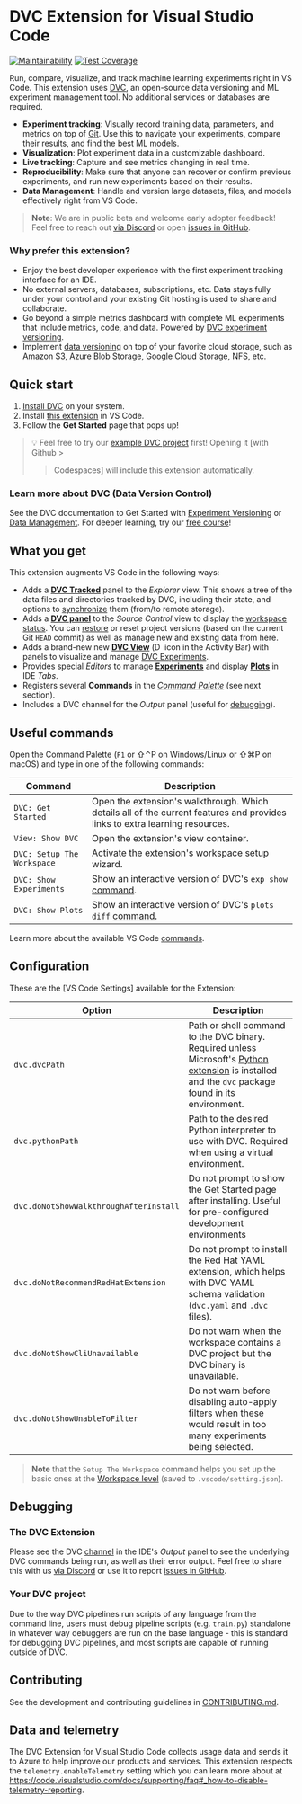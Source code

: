 # DVC Extension for Visual Studio Code

<!--- These will be broken until the repo is public --->
<!--- [![Continuous Integration](https://github.com/iterative/vscode-dvc/actions/workflows/continuous-integration.yml/badge.svg)](https://github.com/iterative/vscode-dvc/actions/workflows/continuous-integration.yml) --->
<!--- [![Cross-Platform Test](https://github.com/iterative/vscode-dvc/actions/workflows/cross-platform-test.yml/badge.svg)](https://github.com/iterative/vscode-dvc/actions/workflows/cross-platform-test.yml) --->
<!-- [![DVC CLI Output Test](https://github.com/iterative/vscode-dvc/actions/workflows/dvc-cli-output-test.yml/badge.svg)](https://github.com/iterative/vscode-dvc/actions/workflows/dvc-cli-output-test.yml) -->

[![Maintainability](https://api.codeclimate.com/v1/badges/fb243c31ea059c0038b2/maintainability)](https://codeclimate.com/repos/608b5886f52398018b00264c/maintainability)
[![Test Coverage](https://api.codeclimate.com/v1/badges/fb243c31ea059c0038b2/test_coverage)](https://codeclimate.com/repos/608b5886f52398018b00264c/test_coverage)

Run, compare, visualize, and track machine learning experiments right in VS
Code. This extension uses [DVC](https://dvc.org/), an open-source data
versioning and ML experiment management tool. No additional services or
databases are required.

- **Experiment tracking**: Visually record training data, parameters, and
  metrics on top of [Git](https://git-scm.com/). Use this to navigate your
  experiments, compare their results, and find the best ML models.
- **Visualization**: Plot experiment data in a customizable dashboard.
- **Live tracking**: Capture and see metrics changing in real time.
- **Reproducibility**: Make sure that anyone can recover or confirm previous
  experiments, and run new experiments based on their results.
- **Data Management**: Handle and version large datasets, files, and models
  effectively right from VS Code.

> **Note**: We are in public beta and welcome early adopter feedback!  
> Feel free to reach out [via Discord] or open [issues in GitHub].
>
> [issues in github]: https://github.com/iterative/vscode-dvc/issues
> [via discord]: https://discord.gg/BGCjJHvDHt

### Why prefer this extension?

- Enjoy the best developer experience with the first experiment tracking
  interface for an IDE.
- No external servers, databases, subscriptions, etc. Data stays fully under
  your control and your existing Git hosting is used to share and collaborate.
- Go beyond a simple metrics dashboard with complete ML experiments that include
  metrics, code, and data. Powered by [DVC experiment
  versioning][dvc experiments].
- Implement [data versioning] on top of your favorite cloud storage, such as
  Amazon S3, Azure Blob Storage, Google Cloud Storage, NFS, etc.

[dvc experiments]:
  https://dvc.org/doc/user-guide/experiment-management/experiments-overview
[data versioning]: https://dvc.org/doc/use-cases/versioning-data-and-model-files

## Quick start

1. [Install DVC](https://dvc.org/doc/install) on your system.
2. Install [this extension] in VS Code.
3. Follow the **Get Started** page that pops up!

> 💡 Feel free to try our [example DVC project] first! Opening it [with Github >
>
> > Codespaces] will include this extension automatically.

[this extension]:
  https://marketplace.visualstudio.com/items?itemName=Iterative.dvc
[example dvc project]: https://github.com/iterative/example-get-started
[with github codespaces]:
  https://docs.github.com/en/codespaces/getting-started/quickstart#creating-your-codespace

### Learn more about DVC (Data Version Control)

See the DVC documentation to Get Started with [Experiment Versioning] or [Data
Management]. For deeper learning, try our [free course]!

[experiment versioning]: https://dvc.org/doc/start/experiments
[data management]: https://dvc.org/doc/start/data-management
[free course]: https://learn.iterative.ai/

<!-- [learn more]: extension/resources/walkthrough/dvc-learn-more.md -->

## What you get

This extension augments VS Code in the following ways:

- Adds a **[DVC Tracked]** panel to the _Explorer_ view. This shows a tree of
  the data files and directories tracked by DVC, including their state, and
  options to [synchronize] them (from/to remote storage).
- Adds a **[DVC panel]** to the _Source Control_ view to display the [workspace
  status]. You can [restore] or reset project versions (based on the current Git
  `HEAD` commit) as well as manage new and existing data from here.
- Adds a brand-new new **[DVC View]** (<img
  src="https://user-images.githubusercontent.com/1477535/171570901-9012413c-f0bb-41d9-9a45-2653b4e3f1fe.png"
  alt="DVC logo" style="height: 1em;"/> icon in the Activity Bar) with panels to
  visualize and manage [DVC Experiments].
- Provides special _Editors_ to manage **[Experiments]** and display **[Plots]**
  in IDE _Tabs_.
- Registers several **Commands** in the _[Command Palette]_ (see next section).
- Includes a DVC channel for the _Output_ panel (useful for
  [debugging](#debugging)).

[dvc tracked]: extension/resources/walkthrough/tracked-explorer.md
[synchronize]: https://dvc.org/doc/start/data-management#storing-and-sharing
[dvc panel]: extension/resources/walkthrough/source-control-management.md
[workspace status]:
  https://dvc.org/doc/command-reference/status#local-workspace-status
[restore]: https://dvc.org/doc/start/data-management#switching-between-versions
[dvc view]: extension/resources/walkthrough/view-container.md
[experiments]: extension/resources/walkthrough/experiments-table.md
[plots]: extension/resources/walkthrough/plots.md
[command palette]:
  https://code.visualstudio.com/docs/getstarted/userinterface#_command-palette

## Useful commands

Open the Command Palette (`F1` or ⇧⌃P on Windows/Linux or ⇧⌘P on macOS) and type
in one of the following commands:

| Command                    | Description                                                                                                                 |
| -------------------------- | --------------------------------------------------------------------------------------------------------------------------- |
| `DVC: Get Started`         | Open the extension's walkthrough. Which details all of the current features and provides links to extra learning resources. |
| `View: Show DVC`           | Open the extension's view container.                                                                                        |
| `DVC: Setup The Workspace` | Activate the extension's workspace setup wizard.                                                                            |
| `DVC: Show Experiments`    | Show an interactive version of DVC's `exp show` [command](https://dvc.org/doc/command-reference/exp/show).                  |
| `DVC: Show Plots`          | Show an interactive version of DVC's `plots diff` [command](https://dvc.org/doc/command-reference/plots/diff).              |

Learn more about the available VS Code [commands].

[commands]: extension/resources/walkthrough/command-palette.md

## Configuration

These are the [VS Code Settings] available for the Extension:

| **Option**                             | **Description**                                                                                                                                      |
| -------------------------------------- | ---------------------------------------------------------------------------------------------------------------------------------------------------- |
| `dvc.dvcPath`                          | Path or shell command to the DVC binary. Required unless Microsoft's [Python extension] is installed and the `dvc` package found in its environment. |
| `dvc.pythonPath`                       | Path to the desired Python interpreter to use with DVC. Required when using a virtual environment.                                                   |
| `dvc.doNotShowWalkthroughAfterInstall` | Do not prompt to show the Get Started page after installing. Useful for pre-configured development environments                                      |
| `dvc.doNotRecommendRedHatExtension`    | Do not prompt to install the Red Hat YAML extension, which helps with DVC YAML schema validation (`dvc.yaml` and `.dvc` files).                      |
| `dvc.doNotShowCliUnavailable`          | Do not warn when the workspace contains a DVC project but the DVC binary is unavailable.                                                             |
| `dvc.doNotShowUnableToFilter`          | Do not warn before disabling auto-apply filters when these would result in too many experiments being selected.                                      |

> **Note** that the `Setup The Workspace` command helps you set up the basic
> ones at the [Workspace level] (saved to `.vscode/setting.json`).

[python extension]:
  https://marketplace.visualstudio.com/items?itemName=ms-python.python
[workspace level]:
  https://code.visualstudio.com/docs/getstarted/settings#_workspace-settings

## Debugging

### The DVC Extension

Please see the DVC [channel] in the IDE's _Output_ panel to see the underlying
DVC commands being run, as well as their error output. Feel free to share this
with us [via Discord] or use it to report [issues in GitHub].

[channel]:
  https://code.visualstudio.com/api/extension-capabilities/common-capabilities#output-channel

### Your DVC project

Due to the way DVC pipelines run scripts of any language from the command line,
users must debug pipeline scripts (e.g. `train.py`) standalone in whatever way
debuggers are run on the base language - this is standard for debugging DVC
pipelines, and most scripts are capable of running outside of DVC.

## Contributing

See the development and contributing guidelines in
[CONTRIBUTING.md](CONTRIBUTING.md).

## Data and telemetry

The DVC Extension for Visual Studio Code collects usage data and sends it to
Azure to help improve our products and services. This extension respects the
`telemetry.enableTelemetry` setting which you can learn more about at
https://code.visualstudio.com/docs/supporting/faq#_how-to-disable-telemetry-reporting.
